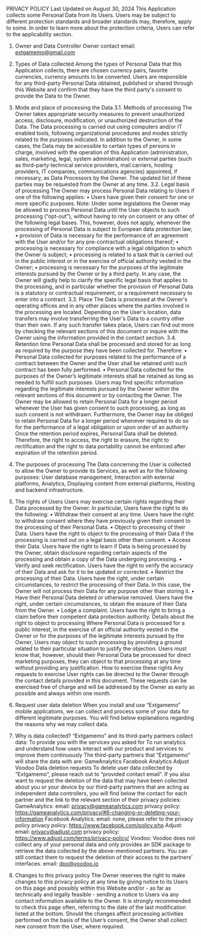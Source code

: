 PRIVACY POLICY
Last Updated on August 30, 2024
This Application collects some Personal Data from its Users. Users may be subject to different protection standards and broader standards may, therefore, apply to some. In order to learn more about the protection criteria, Users can refer to the applicability section.
1. Owner and Data Controller
Owner contact email: extgamemo@gmail.com
2. Types of Data collected
Among the types of Personal Data that this Application collects, there are chosen currency pairs, favorite currencies, currency amounts to be converted. Users are responsible for any third-party Personal Data obtained, published or shared through this Website and confirm that they have the third party's consent to provide the Data to the Owner.
3. Mode and place of processing the Data
3.1. Methods of processing
The Owner takes appropriate security measures to prevent unauthorized access, disclosure, modification, or unauthorized destruction of the Data. The Data processing is carried out using computers and/or IT enabled tools, following organizational procedures and modes strictly related to the purposes indicated. In addition to the Owner, in some cases, the Data may be accessible to certain types of persons in charge, involved with the operation of this Application (administration, sales, marketing, legal, system administration) or external parties (such as third-party technical service providers, mail carriers, hosting providers, IT companies, communications agencies) appointed, if necessary, as Data Processors by the Owner. The updated list of these parties may be requested from the Owner at any time.
3.2. Legal basis of processing
The Owner may process Personal Data relating to Users if one of the following applies:
• Users have given their consent for one or more specific purposes. Note: Under some legislations the Owner may be allowed to process Personal Data until the User objects to such processing (“opt-out”), without having to rely on consent or any other of the following legal bases. This, however, does not apply, whenever the processing of Personal Data is subject to European data protection law;
• provision of Data is necessary for the performance of an agreement with the User and/or for any pre-contractual obligations thereof;
• processing is necessary for compliance with a legal obligation to which the Owner is subject;
• processing is related to a task that is carried out in the public interest or in the exercise of official authority vested in the Owner;
• processing is necessary for the purposes of the legitimate interests pursued by the Owner or by a third party. In any case, the Owner
will gladly help to clarify the specific legal basis that applies to the processing, and in particular whether the provision of Personal Data is a statutory or contractual requirement, or a requirement necessary to enter into a contract.
3.3. Place
The Data is processed at the Owner's operating offices and in any other places where the parties involved in the processing are located.
Depending on the User's location, data transfers may involve transferring the User's Data to a country other than their own.
If any such transfer takes place, Users can find out more by checking the relevant sections of this document or inquire with the Owner using the information provided in the contact section.
3.4. Retention time
Personal Data shall be processed and stored for as long as required by the purpose they have been collected for.
Therefore:
• Personal Data collected for purposes related to the performance of a contract between the Owner and the User shall be retained until such contract has been fully performed.
• Personal Data collected for the purposes of the Owner’s legitimate interests shall be retained as long as needed to fulfill such purposes. Users may find specific information regarding the legitimate interests pursued by the Owner within the relevant sections of this document or by contacting the Owner. The Owner may be allowed to retain Personal Data for a longer period whenever the User has given consent to such processing, as long as such consent is not withdrawn. Furthermore, the Owner may be obliged to retain Personal Data for a longer period whenever required to do so for the performance of a legal obligation or upon order of an authority.
Once the retention period expires, Personal Data shall be deleted. Therefore, the right to access, the right to erasure, the right to rectification and the right to data portability cannot be enforced after expiration of the retention period.
4. The purposes of processing
The Data concerning the User is collected to allow the Owner to provide its Services, as well as for the following purposes: User database management, Interaction with external platforms, Analytics, Displaying content from external platforms, Hosting and backend infrastructure.
5. The rights of Users
Users may exercise certain rights regarding their Data processed by the Owner.
In particular, Users have the right to do the following:
• Withdraw their consent at any time. Users have the right to withdraw consent where they have previously given their consent to the processing of their Personal Data.
• Object to processing of their Data. Users have the right to object to the processing of their Data if the processing is carried out on a legal basis other than consent.
• Access their Data. Users have the right to learn if Data is being processed by the Owner, obtain disclosure regarding certain aspects of the processing and obtain a copy of the Data undergoing processing.
• Verify and seek rectification. Users have the right to verify the accuracy of their Data and ask for it to be updated or corrected.
• Restrict the processing of their Data. Users have the right, under certain circumstances, to restrict the processing of their Data. In this case, the Owner will not process their Data for any purpose other than storing it.
• Have their Personal Data deleted or otherwise removed. Users have the right, under certain circumstances, to obtain the erasure of their Data from the Owner.
• Lodge a complaint. Users have the right to bring a claim before their competent data protection authority.
Details about the right to object to processing Where Personal Data is processed for a public interest, in the exercise of an official authority vested in the Owner or for the purposes of the legitimate interests pursued by the Owner, Users may object to such processing by providing a ground related to their particular situation to justify the objection. Users must know that, however, should their Personal Data be processed for direct marketing purposes, they can object to that processing at any time without providing any justification.
How to exercise these rights Any requests to exercise User rights can be directed to the Owner through the contact details provided in this document. These requests can be exercised free of charge and will be addressed by the Owner as early as possible and always within one month.
6. Request user data deletion
When you install and use “Extgamemo” mobile applications, we can collect and process some of your data for different legitimate purposes.
You will find below explanations regarding the reasons why we may collect data. 
7. Why is data collected?
“Extgamemo” and its third-party partners collect data: 
To provide you with the services you asked for
To run analytics and understand how users interact with our product and services to improve them continuously
The third-party partners that “Extgamemo” will share the data with are: 
GameAnalytics
Facebook Analytics
Adjust
Voodoo
Data deletion requests
To delete user data collected by “Extgamemo”, please reach out to “provided contact email”.
If you also want to request the deletion of the data that may have been collected about you or your device by our third-party partners that are acting as independent data controllers, you will find below the contact for each partner and the link to the relevant section of their privacy policies:
GameAnalytics:
email: privacy@gameanalytics.com 
privacy policy: https://gameanalytics.com/privacy/#6-changing-or-deleting-your-information
Facebook Analytics:
email: none, please refer to the privacy policy
privacy policy: https://www.facebook.com/policy.php
Adjust:
email: privacy@adjust.com 
privacy policy: https://www.adjust.com/terms/privacy-policy/ 
Voodoo:
Voodoo does not collect any of your personal data and only provides an SDK package to retrieve the data collected by the above-mentioned partners. You can still contact them to request the deletion of their access to the partners’ interfaces.
email: dpo@voodoo.io

8. Changes to this privacy policy
The Owner reserves the right to make changes to this privacy policy at any time by giving notice to its Users on this page and possibly within this Website and/or - as far as technically and legally feasible - sending a notice to Users via any contact information available to the Owner. It is strongly recommended to check this page often, referring to the date of the last modification listed at the bottom.
Should the changes affect processing activities performed on the basis of the User’s consent, the Owner shall collect new consent from the User, where required.
